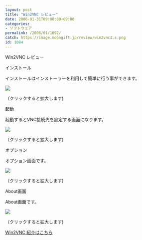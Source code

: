 ```yaml
---
layout: post
title: "Win2VNC レビュー"
date: 2006-01-31T09:00:00+09:00
categories:
- ソフトウェア
permalink: /2006/01/1092/
catch: https://image.moongift.jp/review/win2vnc3.s.png
id: 1084
---
```

Win2VNC レビュー  
<!--more-->

インストール

  

インストールはインストーラーを利用して簡単に行う事ができます。

  

[![](https://image.moongift.jp/review/win2vnc1.s.png)](https://image.moongift.jp/review/win2vnc1.png)  
  
（クリックすると拡大します)

  

起動

  

起動するとVNC接続先を設定する画面になります。

  

[![](https://image.moongift.jp/review/win2vnc2.s.png)](https://image.moongift.jp/review/win2vnc2.png)  
  
（クリックすると拡大します)

  

オプション

  

オプション画面です。

  

[![](https://image.moongift.jp/review/win2vnc3.s.png)](https://image.moongift.jp/review/win2vnc3.png)  
  
（クリックすると拡大します)

  

About画面

  

About画面です。

  

[![](https://image.moongift.jp/review/win2vnc4.s.png)](https://image.moongift.jp/review/win2vnc4.png)  
  
（クリックすると拡大します)

  

[Win2VNC 紹介はこちら](http://oss.moongift.jp/intro/i-1069.html)

